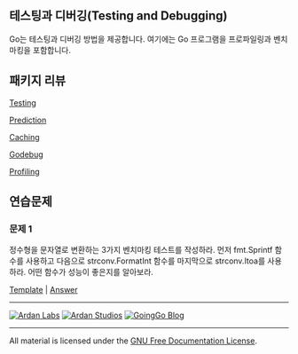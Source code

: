## 테스팅과 디버깅(Testing and Debugging)

Go는 테스팅과 디버깅 방법을 제공합니다. 여기에는 Go 프로그램을 프로파일링과 벤치마킹을 포함합니다.

## 패키지 리뷰

[Testing](../10-testing/01-testing/readme.md)

[Prediction](../10-testing/02-prediction/readme.md)

[Caching](../10-testing/03-caching/readme.md)

[Godebug](../10-testing/04-godebug/readme.md)

[Profiling](../10-testing/05-profiling/readme.md)

## 연습문제

### 문제 1
정수형을 문자열로 변환하는 3가지 벤치마킹 테스트를 작성하라. 먼저 fmt.Sprintf 함수를 사용하고 다음으로 strconv.FormatInt 함수를 마지막으로 strconv.Itoa를 사용하라. 어떤 함수가 성능이 좋은지를 알아보라.

[Template](exercises/template1/bench_test.go) | 
[Answer](exercises/exercise1/bench_test.go)

___
[![Ardan Labs](../00-slides/images/ggt_logo.png)](http://www.ardanlabs.com)
[![Ardan Studios](../00-slides/images/ardan_logo.png)](http://www.ardanstudios.com)
[![GoingGo Blog](../00-slides/images/ggb_logo.png)](http://www.goinggo.net)
___
All material is licensed under the [GNU Free Documentation License](https://github.com/ArdanStudios/gotraining/blob/master/LICENSE).